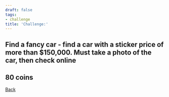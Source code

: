 ```yaml
---
draft: false
tags:
- challenge
title: 'Challenge:'
---
```

## Find a fancy car - find a car with a sticker price of more than $150,000. Must take a photo of the car, then check online
## 80 coins
[Back](/jetlag) 
